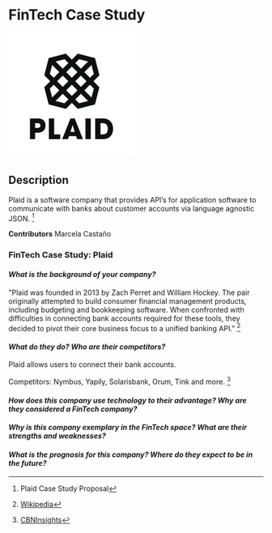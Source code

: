 # FinTech Case Study

![Plaid Logo](plaid_logo.png)

## Description

Plaid is a software company that provides API’s for application software to communicate with banks
about customer accounts via language agnostic JSON. [^1]

[^1]: Plaid Case Study Proposal

**Contributors**
Marcela Castaño

### FinTech Case Study: Plaid

#### *What is the background of your company?*

"Plaid was founded in 2013 by Zach Perret and William Hockey. The pair originally attempted to build consumer financial management products, including budgeting and bookkeeping software. When confronted with difficulties in connecting bank accounts required for these tools, they decided to pivot their core business focus to a unified banking API." [^2]

[^2]: [Wikipedia](https://en.wikipedia.org/wiki/Plaid_(company))

#### *What do they do? Who are their competitors?*

Plaid allows users to connect their bank accounts.

Competitors: Nymbus, Yapily, Solarisbank, Orum, Tink and more. [^3]

[^3]: [CBNInsights](https://www.cbinsights.com/company/plaid-technologies/competitors-partners)

#### *How does this company use technology to their advantage? Why are they considered a FinTech company?*

#### *Why is this company exemplary in the FinTech space? What are their strengths and weaknesses?*

#### *What is the prognosis for this company? Where do they expect to be in the future?*
